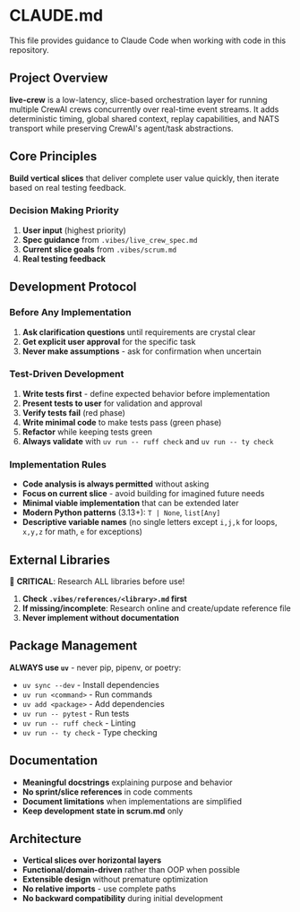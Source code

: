 # CLAUDE.md

This file provides guidance to Claude Code when working with code in this repository.

## Project Overview

**live-crew** is a low-latency, slice-based orchestration layer for running multiple CrewAI crews concurrently over real-time event streams. It adds deterministic timing, global shared context, replay capabilities, and NATS transport while preserving CrewAI's agent/task abstractions.

## Core Principles

**Build vertical slices** that deliver complete user value quickly, then iterate based on real testing feedback.

### Decision Making Priority
1. **User input** (highest priority)
2. **Spec guidance** from `.vibes/live_crew_spec.md`
3. **Current slice goals** from `.vibes/scrum.md`
4. **Real testing feedback**

## Development Protocol

### Before Any Implementation
1. **Ask clarification questions** until requirements are crystal clear
2. **Get explicit user approval** for the specific task
3. **Never make assumptions** - ask for confirmation when uncertain

### Test-Driven Development
1. **Write tests first** - define expected behavior before implementation
2. **Present tests to user** for validation and approval
3. **Verify tests fail** (red phase)
4. **Write minimal code** to make tests pass (green phase)
5. **Refactor** while keeping tests green
6. **Always validate** with `uv run -- ruff check` and `uv run -- ty check`

### Implementation Rules
- **Code analysis is always permitted** without asking
- **Focus on current slice** - avoid building for imagined future needs
- **Minimal viable implementation** that can be extended later
- **Modern Python patterns** (3.13+): `T | None`, `list[Any]`
- **Descriptive variable names** (no single letters except `i,j,k` for loops, `x,y,z` for math, `e` for exceptions)

## External Libraries

🚨 **CRITICAL**: Research ALL libraries before use!

1. **Check `.vibes/references/<library>.md` first**
2. **If missing/incomplete**: Research online and create/update reference file
3. **Never implement without documentation**

## Package Management

**ALWAYS use `uv`** - never pip, pipenv, or poetry:
- `uv sync --dev` - Install dependencies
- `uv run <command>` - Run commands
- `uv add <package>` - Add dependencies
- `uv run -- pytest` - Run tests
- `uv run -- ruff check` - Linting
- `uv run -- ty check` - Type checking

## Documentation

- **Meaningful docstrings** explaining purpose and behavior
- **No sprint/slice references** in code comments
- **Document limitations** when implementations are simplified
- **Keep development state in scrum.md** only

## Architecture

- **Vertical slices over horizontal layers**
- **Functional/domain-driven** rather than OOP when possible
- **Extensible design** without premature optimization
- **No relative imports** - use complete paths
- **No backward compatibility** during initial development
